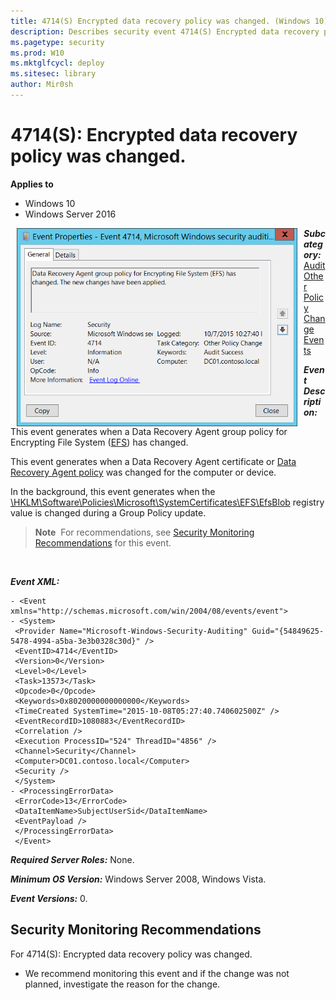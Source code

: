 ```yaml
---
title: 4714(S) Encrypted data recovery policy was changed. (Windows 10)
description: Describes security event 4714(S) Encrypted data recovery policy was changed.
ms.pagetype: security
ms.prod: W10
ms.mktglfcycl: deploy
ms.sitesec: library
author: Mir0sh
---
```


# 4714(S): Encrypted data recovery policy was changed.

**Applies to**
-   Windows 10
-   Windows Server 2016


<img src="images/event-4714.png" alt="Event 4714 illustration" width="449" height="317" hspace="10" align="left" />

***Subcategory:***&nbsp;[Audit Other Policy Change Events](audit-other-policy-change-events.md)

***Event Description:***

This event generates when a Data Recovery Agent group policy for Encrypting File System ([EFS](https://technet.microsoft.com/en-us/library/cc700811.aspx)) has changed.

This event generates when a Data Recovery Agent certificate or [Data Recovery Agent policy](https://technet.microsoft.com/en-us/library/cc778208(v=ws.10).aspx) was changed for the computer or device.

In the background, this event generates when the [\\HKLM\\Software\\Policies\\Microsoft\\SystemCertificates\\EFS\\EfsBlob](https://msdn.microsoft.com/en-us/library/cc232284.aspx) registry value is changed during a Group Policy update.

> **Note**&nbsp;&nbsp;For recommendations, see [Security Monitoring Recommendations](#security-monitoring-recommendations) for this event.

<br clear="all">

***Event XML:***
```
- <Event xmlns="http://schemas.microsoft.com/win/2004/08/events/event">
- <System>
 <Provider Name="Microsoft-Windows-Security-Auditing" Guid="{54849625-5478-4994-a5ba-3e3b0328c30d}" /> 
 <EventID>4714</EventID> 
 <Version>0</Version> 
 <Level>0</Level> 
 <Task>13573</Task> 
 <Opcode>0</Opcode> 
 <Keywords>0x8020000000000000</Keywords> 
 <TimeCreated SystemTime="2015-10-08T05:27:40.740602500Z" /> 
 <EventRecordID>1080883</EventRecordID> 
 <Correlation /> 
 <Execution ProcessID="524" ThreadID="4856" /> 
 <Channel>Security</Channel> 
 <Computer>DC01.contoso.local</Computer> 
 <Security /> 
 </System>
- <ProcessingErrorData>
 <ErrorCode>13</ErrorCode> 
 <DataItemName>SubjectUserSid</DataItemName> 
 <EventPayload /> 
 </ProcessingErrorData>
 </Event>

```

***Required Server Roles:*** None.

***Minimum OS Version:*** Windows Server 2008, Windows Vista.

***Event Versions:*** 0.

## Security Monitoring Recommendations

For 4714(S): Encrypted data recovery policy was changed.

-   We recommend monitoring this event and if the change was not planned, investigate the reason for the change.

